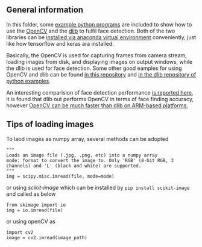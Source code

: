 ## General information

In this folder, some [example python programs](./example_face_det_webcam.py) are included to show how to use the [OpenCV](https://opencv.org/) and the [dlib](http://dlib.net/python/index.html) to fulfil face detection. Both of the two libraries can be [installed via anaconda virtual environment](http://www.codesofinterest.com/2016/10/installing-dlib-on-anaconda-python-on.html) conveniently, just like how tensorflow and keras ara installed. 

Basically, the OpenCV is used for capturing frames from camera stream, loading images from disk, and displaying images on output windows, while the dlib is used for face detection. Some other good eamples for using OpenCV and dlib can be found [in this repository](https://github.com/ageitgey/face_recognition/tree/master/examples) and [in the dlib repository of python examples](https://github.com/davisking/dlib/tree/master/python_examples). 

An interesting comparision of face detection performance [is reported here](https://github.com/andreimuntean/Dlib-vs-OpenCV), it is found that dlib out performs OpenCV in terms of face finding accuracy, however [OpenCV can be much faster than dlib on ARM-based platforms.](https://github.com/cmusatyalab/openface/issues/157)

## Tips of loading images
To laod images as numpy array, several methods can be adopted
```
"""
Loads an image file (.jpg, .png, etc) into a numpy array
mode: format to convert the image to. Only 'RGB' (8-bit RGB, 3 channels) and 'L' (black and white) are supported.
"""
img = scipy.misc.imread(file, mode=mode)
```
or using *scikit-image* which can be installed by `pip install scikit-image` and called as below
```
from skimage import io
img = io.imread(file)
```
or using openCV as
```
import cv2
image = cv2.imread(image_path)
```
